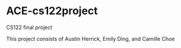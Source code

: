 # ACE-cs122project
CS122 final project


This project consists of Austin Herrick, Emily Ding, and Camille Choe